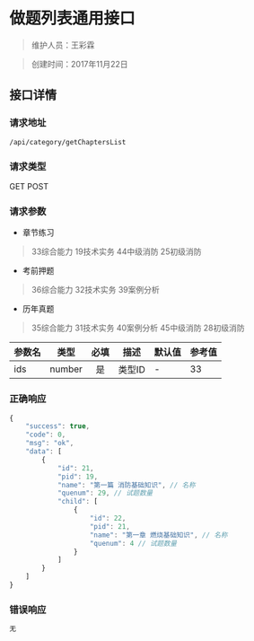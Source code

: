 # 做题列表通用接口

> 维护人员：王彩霖

> 创建时间：2017年11月22日

## 接口详情

### 请求地址
```
/api/category/getChaptersList
```

### 请求类型
GET POST

### 请求参数


 - 章节练习
>33综合能力  19技术实务  44中级消防  25初级消防
 - 考前押题
 >36综合能力  32技术实务  39案例分析
 - 历年真题
 >35综合能力  31技术实务  40案例分析  45中级消防  28初级消防

| 参数名 | 类型 | 必填 | 描述 | 默认值 | 参考值 |
| --- | :---: | :---: | --- | --- | --- |
| ids | number | 是 | 类型ID | - | 33 |


### 正确响应
```javascript
{
    "success": true,
    "code": 0,
    "msg": "ok",
    "data": [
        {
            "id": 21,
            "pid": 19,
            "name": "第一篇 消防基础知识", // 名称
            "quenum": 29, // 试题数量
            "child": [
                {
                    "id": 22,
                    "pid": 21,
                    "name": "第一章 燃烧基础知识", // 名称
                    "quenum": 4 // 试题数量
                }
            ]
        }
    ]
}
```

### 错误响应
```javascript
无
```
